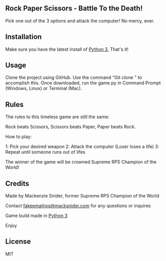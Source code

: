 ## Rock Paper Scissors - Battle To the Death!

Pick one out of the 3 options and attack the computer! No mercy, ever. 

## Installation

Make sure you have the latest install of <a href="https://www.python.org/download/release/3.0">Python 3.</a> That's it!

## Usage

Clone the project using GitHub. Use the command "Git clone <Repo URL>" to accomplish this. Once downloaded, run the game.py in Command Prompt (Windows, Linux) or Terminal (Mac).

## Rules

The rules to this timeless game are still the same:

Rock beats Scissors, Scissors beats Paper, Paper beats Rock.

How to play:

1: Pick your desired weapon
2: Attack the computer (Loser loses a life)
3: Repeat until someone runs out of lifes

The winner of the game will be crowned Supreme RPS Champion of the World!

## Credits

Made by Mackenzie Snider, former Supreme RPS Champion of the World

Contact fakeemailrps@macksnider.com for any questions or inquires

Game build made in <a href="https://wiki.python.org/main/beginnersGuide">Python 3</a>

Enjoy

## License

MIT 